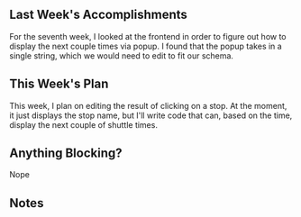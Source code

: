 ## Last Week's Accomplishments

For the seventh week, I looked at the frontend in order to figure out how to
display the next couple times via popup. I found that the popup takes in a
single string, which we would need to edit to fit our schema.

## This Week's Plan

This week, I plan on editing the result of clicking on a stop. At the moment, it
just displays the stop name, but I'll write code that can, based on the time,
display the next couple of shuttle times.

## Anything Blocking?

Nope

## Notes
